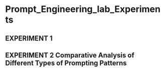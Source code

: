 # Prompt_Engineering_lab_Experiments

## EXPERIMENT 1 

## EXPERIMENT 2 Comparative Analysis of Different Types of Prompting Patterns
